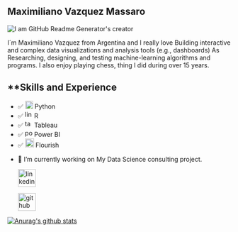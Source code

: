 ## Maximiliano Vazquez Massaro

![I am GitHub Readme Generator's creator](https://mvazquezmassaro.github.io/infovis/data_s.png)


I´m Maximiliano Vazquez from Argentina and I really love Building interactive and complex data visualizations and analysis tools (e.g., dashboards) As Researching, designing, and testing machine-learning algorithms and programs.
I also enjoy playing chess, thing I did during over 15 years.

## **Skills and Experience

 * :white_check_mark:  <img src='https://upload.wikimedia.org/wikipedia/commons/thumb/0/0a/Python.svg/48px-Python.svg.png' alt='python' height='18'> Python
 * :white_check_mark:  <img src='https://www.r-project.org/logo/Rlogo.svg' alt='linkedin' height='17'> R
 * :white_check_mark:  <img src='https://mvazquezmassaro.github.io//infovis/tableau-software.svg' alt='tableau' height='17'> Tableau
 * :white_check_mark:  <img src='https://upload.wikimedia.org/wikipedia/commons/c/c9/Power_bi_logo_black.svg' alt='powerbi' height='17'> Power BI
 * :white_check_mark:  <img src='https://mvazquezmassaro.github.io/infovis/flourish.svg' alt='powerbi' height='20'> Flourish



- 🔭 I’m currently working on My Data Science consulting project.


    [<img src='https://mvazquezmassaro.github.io//infovis/linkedin-svgrepo-com.svg' alt='linkedin' height='40'>](https://www.linkedin.com/in/maximiliano-vazquez-massaro-3173a170/)  

    [<img src='https://mvazquezmassaro.github.io/infovis/github_icono.svg' alt='github' height='40'>](https://github.com/mvazquezmassaro)



 


[![Anurag's github stats](https://github-readme-stats.vercel.app/api?username=mvazquezmassaro)](https://github.com/anuraghazra/github-readme-stats)


